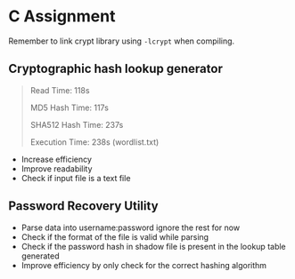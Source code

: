 # C Assignment

Remember to link crypt library using `-lcrypt` when compiling.

## Cryptographic hash lookup generator

> Read Time: 118s
>
> MD5 Hash Time: 117s
>
> SHA512 Hash Time: 237s
>
> Execution Time: 238s (wordlist.txt)

* Increase efficiency
* Improve readability
* Check if input file is a text file

##  Password Recovery Utility

* Parse data into username:password ignore the rest for now
* Check if the format of the file is valid while parsing
* Check if the password hash in shadow file is present in the lookup table generated
* Improve efficiency by only check for the correct hashing algorithm